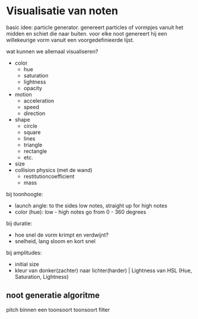 # Visualisatie van noten

basic idee: particle generator. genereert particles of vormpjes vanuit het midden en schiet die naar buiten.
voor elke noot genereert hij een willekeurige vorm vanuit een voorgedefinieerde lijst.

wat kunnen we allemaal visualiseren?
- color
  - hue
  - saturation
  - lightness
  - opacity
- motion
  - acceleration
  - speed
  - direction
- shape
  - circle
  - square
  - lines
  - triangle
  - rectangle
  - etc.
- size
- collision physics (met de wand)
  - restitutioncoefficient
  - mass



bij toonhoogte:
- launch angle: to the sides low notes, straight up for high notes
- color (hue): low - high notes go from 0 - 360 degrees

bij duratie:
- hoe snel de vorm krimpt en verdwijnt?
- snelheid, lang sloom en kort snel

bij amplitudes:
- initial size
- kleur van donker(zachter) naar lichter(harder) | Lightness van HSL (Hue, Saturation, Lightness)

## noot generatie algoritme

pitch binnen een toonsoort
toonsoort filter
